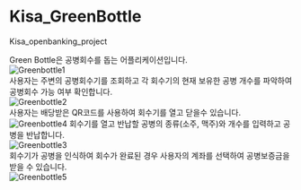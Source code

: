 # Kisa_GreenBottle
Kisa_openbanking_project

Green Bottle은 공병회수를 돕는 어플리케이션입니다.  
![Greenbottle1](https://user-images.githubusercontent.com/37657511/73255358-5cf33800-4203-11ea-9433-c96505c44e86.PNG)  
사용자는 주변의 공병회수기를 조회하고 각 회수기의 현재 보유한 공병 개수를 파악하여 공병회수 가능 여부 확인합니다.  
![Greenbottle2](https://user-images.githubusercontent.com/37657511/73255503-9cba1f80-4203-11ea-90f4-c73fb529202e.PNG)  
사용자는 배당받은 QR코드를 사용하여 회수기를 열고 닫을수 있습니다.  
![Greenbottle4](https://user-images.githubusercontent.com/37657511/73255720-0803f180-4204-11ea-9646-f0c0605e36b1.PNG)
회수기를 열고 반납할 공병의 종류(소주, 맥주)와 개수를 입력하고 공병을 반납합니다.  
![Greenbottle3](https://user-images.githubusercontent.com/37657511/73255615-c7a47380-4203-11ea-8b28-590d661fd76b.PNG)  
회수기가 공병을 인식하여 회수가 완료된 경우 사용자의 계좌를 선택하여 공병보증금을 받을 수 있습니다.  
![Greenbottle5](https://user-images.githubusercontent.com/37657511/73255679-eefb4080-4203-11ea-912c-3f8e9f8dcff8.PNG)  
  
